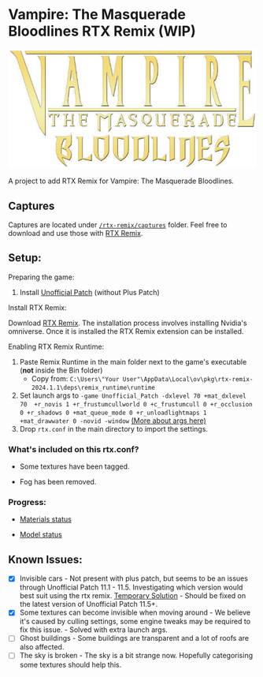 # Vampire: The Masquerade Bloodlines RTX Remix (WIP)

![VTMB Logo](vtmb-logo.png "VTMB Logo")

A project to add RTX Remix for Vampire: The Masquerade Bloodlines.

## Captures

Captures are located under [`/rtx-remix/captures`](https://github.com/CattoSalad/VTMB-RTX-Remix/tree/main/rtx-remix/captures) folder. Feel free to download and use those with [RTX Remix](https://www.nvidia.com/en-gb/geforce/rtx-remix/https://www.nvidia.com/en-gb/geforce/rtx-remix/).

## Setup:

Preparing the game:

1. Install [Unofficial Patch](https://www.moddb.com/mods/vtmb-unofficial-patch/downloads) (without Plus Patch)

Install RTX Remix:

Download [RTX Remix](https://www.nvidia.com/en-gb/geforce/rtx-remix/).
The installation process involves installing Nvidia's omniverse. Once it is installed the RTX Remix extension can be installed.

Enabling RTX Remix Runtime:

1. Paste Remix Runtime in the main folder next to the game's executable (**not** inside the Bin folder)
   - Copy from: `C:\Users\"Your User"\AppData\Local\ov\pkg\rtx-remix-2024.1.1\deps\remix_runtime\runtime`
2. Set launch args to `-game Unofficial_Patch -dxlevel 70 +mat_dxlevel 70  +r_novis 1 +r_frustumcullworld 0 +c_frustumcull 0 +r_occlusion 0 +r_shadows 0 +mat_queue_mode 0 +r_unloadlightmaps 1 +mat_drawwater 0 -novid -window` [(More about args here)](https://github.com/CattoSalad/VTMB-RTX-Remix/wiki/Launch-Args)
3. Drop `rtx.conf` in the main directory to import the settings.

### What's included on this rtx.conf?

- Some textures have been tagged.

- Fog has been removed.

### Progress:

- [Materials status](https://docs.google.com/spreadsheets/d/1m0PmmWQZsil5DT6Q3EL437tDnqPiFBxCXPbf6PHIpB0/edit?usp=drive_link)

- [Model status](https://docs.google.com/spreadsheets/d/1PgCTIqSVg_mVAJs04IKayr8BnIdhFkiBNqFP85U95C8/edit?usp=drive_link)

## Known Issues:

- [x] Invisible cars - Not present with plus patch, but seems to be an issues through Unofficial Patch 11.1 - 11.5. Investigating which version would best suit using the rtx remix. [Temporary Solution](https://github.com/CattoSalad/VTMB-RTX-Remix/issues/1) - Should be fixed on the latest version of Unofficial Patch 11.5+.
- [x] Some textures can become invisible when moving around - We believe it's caused by culling settings, some engine tweaks may be required to fix this issue. - Solved with extra launch args.
- [ ] Ghost buildings - Some buildings are transparent and a lot of roofs are also affected.
- [ ] The sky is broken - The sky is a bit strange now. Hopefully categorising some textures should help this.
